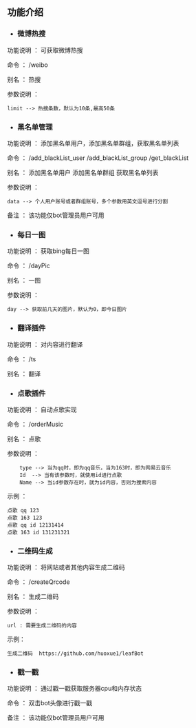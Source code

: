 ## 功能介绍

+ ### 微博热搜

功能说明 ： 可获取微博热搜

命令 ： /weibo

别名 ： 热搜

参数说明 ： 

    limit --> 热搜条数，默认为10条,最高50条

+ ### 黑名单管理

功能说明 ： 添加黑名单用户，添加黑名单群组，获取黑名单列表

命令 ： /add_blackList_user  /add_blackList_group  /get_blackList

别名 ： 添加黑名单用户    添加黑名单群组    获取黑名单列表

参数说明 ： 

    data --> 个人用户账号或者群组账号，多个参数用英文逗号进行分割

备注 ： 该功能仅bot管理员用户可用


+ ### 每日一图

功能说明 ： 获取bing每日一图

命令 ： /dayPic

别名 ： 一图

参数说明 ： 

    day --> 获取前几天的图片，默认为0，即今日图片

+ ### 翻译插件

功能说明 ： 对内容进行翻译

命令 ： /ts

别名 ： 翻译

+ ### 点歌插件

功能说明 ： 自动点歌实现

命令 ： /orderMusic

别名 ： 点歌

参数说明 ：

        type --> 当为qq时，即为qq音乐，当为163时，即为网易云音乐
        Id  --> 当有该参数时，就使用id进行点歌
        Name --> 当id参数存在时，就为id内容，否则为搜索内容

示例 ： 

    点歌 qq 123
    点歌 163 123
    点歌 qq id 12131414
    点歌 163 id 131231321

+ ### 二维码生成

功能说明 ： 将网站或者其他内容生成二维码

命令 ： /createQrcode

别名 ： 生成二维码

参数说明 ：

    url : 需要生成二维码的内容

示例：

    生成二维码  https://github.com/huoxue1/leafBot


+ ### 戳一戳

功能说明 ： 通过戳一戳获取服务器cpu和内存状态

命令 ： 双击bot头像进行戳一戳

备注 ： 该功能仅bot管理员用户可用